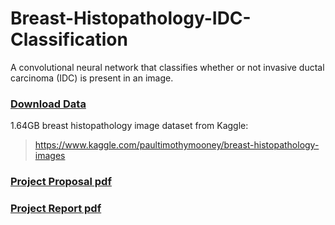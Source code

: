# Breast-Histopathology-IDC-Classification
A convolutional neural network that classifies whether or not invasive ductal carcinoma (IDC) is present in an image. 

### [Download Data](https://www.kaggle.com/paultimothymooney/breast-histopathology-images/downloads/breast-histopathology-images.zip/1)
1.64GB breast histopathology image dataset from Kaggle: 

>https://www.kaggle.com/paultimothymooney/breast-histopathology-images

### [Project Proposal pdf](https://github.com/TanushGoel/Breast-Histopathology-IDC-Classification/blob/master/Capstone%20Project%20Proposal%20Udacity%20ML%20Engineering%20Nanodegree.pdf)

### [Project Report pdf](https://github.com/TanushGoel/Breast-Histopathology-IDC-Classification/blob/master/Capstone%20Project%20Report%20Udacity%20ML%20Engineering%20Nanodegree.pdf)
